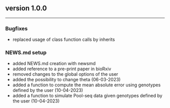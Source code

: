 ## version 1.0.0

---


### Bugfixes

- replaced usage of class function calls by inherits

### NEWS.md setup

- added NEWS.md creation with newsmd
- added reference to a pre-print paper in bioRxiv 
- removed changes to the global options of the user
- added the possibility to change theta (06-03-2023)
- added a function to compute the mean absolute error using genotypes defined by the user (10-04-2023)
- added a function to simulate Pool-seq data given genotypes defined by the user (10-04-2023)
